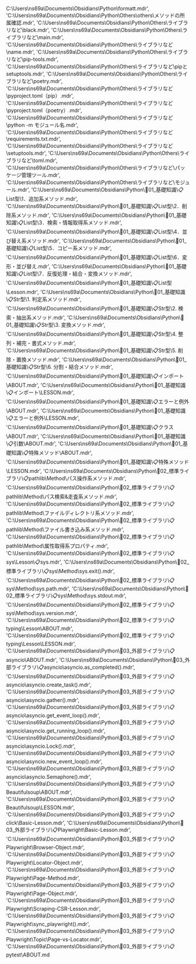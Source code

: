 C:\Users\ns69a\Documents\Obsidians\Python\formatt.mdr',
'C:\Users\ns69a\Documents\Obsidians\Python\Others\others\メソッドの所属確認.mdr',
'C:\Users\ns69a\Documents\Obsidians\Python\Others\ライブラリなど\black.mdr',
'C:\Users\ns69a\Documents\Obsidians\Python\Others\ライブラリなど\main.mdr',
'C:\Users\ns69a\Documents\Obsidians\Python\Others\ライブラリなど\name.mdr',
'C:\Users\ns69a\Documents\Obsidians\Python\Others\ライブラリなど\pip-tools.mdr',
'C:\Users\ns69a\Documents\Obsidians\Python\Others\ライブラリなど\pipとsetuptools.mdr',
'C:\Users\ns69a\Documents\Obsidians\Python\Others\ライブラリなど\poetry.mdr',
'C:\Users\ns69a\Documents\Obsidians\Python\Others\ライブラリなど\pyproject.toml（pip）.mdr',
'C:\Users\ns69a\Documents\Obsidians\Python\Others\ライブラリなど\pyproject.toml（poetry）.mdr',
'C:\Users\ns69a\Documents\Obsidians\Python\Others\ライブラリなど\python -m モジュール名.mdr',
'C:\Users\ns69a\Documents\Obsidians\Python\Others\ライブラリなど\requirements.txt.mdr',
'C:\Users\ns69a\Documents\Obsidians\Python\Others\ライブラリなど\setuptools.mdr',
'C:\Users\ns69a\Documents\Obsidians\Python\Others\ライブラリなど\toml.mdr',
'C:\Users\ns69a\Documents\Obsidians\Python\Others\ライブラリなど\パッケージ管理ツール.mdr',
'C:\Users\ns69a\Documents\Obsidians\Python\Others\ライブラリなど\モジュール.mdr',
'C:\Users\ns69a\Documents\Obsidians\Python\🔑01_基礎知識\📋List型\1．追加系メソッド.mdr',
'C:\Users\ns69a\Documents\Obsidians\Python\🔑01_基礎知識\📋List型\2．削除系メソッド.mdr',
'C:\Users\ns69a\Documents\Obsidians\Python\🔑01_基礎知識\📋List型\3．検索・情報取得系メソッド.mdr',
'C:\Users\ns69a\Documents\Obsidians\Python\🔑01_基礎知識\📋List型\4．並び替え系メソッド.mdr',
'C:\Users\ns69a\Documents\Obsidians\Python\🔑01_基礎知識\📋List型\5．コピー系メソッド.mdr',
'C:\Users\ns69a\Documents\Obsidians\Python\🔑01_基礎知識\📋List型\6．変形・並び替え.mdr',
'C:\Users\ns69a\Documents\Obsidians\Python\🔑01_基礎知識\📋List型\7．反復処理・結合・変換メソッド.mdr',
'C:\Users\ns69a\Documents\Obsidians\Python\🔑01_基礎知識\📋List型\Lesson.mdr',
'C:\Users\ns69a\Documents\Obsidians\Python\🔑01_基礎知識\📋Str型\1. 判定系メソッド.mdr',
'C:\Users\ns69a\Documents\Obsidians\Python\🔑01_基礎知識\📋Str型\2. 検索・抽出系メソッド.mdr',
'C:\Users\ns69a\Documents\Obsidians\Python\🔑01_基礎知識\📋Str型\3. 変換メソッド.mdr',
'C:\Users\ns69a\Documents\Obsidians\Python\🔑01_基礎知識\📋Str型\4. 整列・補完・書式メソッド.mdr',
'C:\Users\ns69a\Documents\Obsidians\Python\🔑01_基礎知識\📋Str型\5. 削除・置換メソッド.mdr',
'C:\Users\ns69a\Documents\Obsidians\Python\🔑01_基礎知識\📋Str型\6. 分割・結合メソッド.mdr',
'C:\Users\ns69a\Documents\Obsidians\Python\🔑01_基礎知識\📋インポート\ABOUT.mdr',
'C:\Users\ns69a\Documents\Obsidians\Python\🔑01_基礎知識\📋インポート\LESSON.mdr',
'C:\Users\ns69a\Documents\Obsidians\Python\🔑01_基礎知識\📋エラーと例外\ABOUT.mdr',
'C:\Users\ns69a\Documents\Obsidians\Python\🔑01_基礎知識\📋エラーと例外\LESSON.mdr',
'C:\Users\ns69a\Documents\Obsidians\Python\🔑01_基礎知識\📋クラス\ABOUT.mdr',
'C:\Users\ns69a\Documents\Obsidians\Python\🔑01_基礎知識\📋引数\ABOUT.mdr',
'C:\Users\ns69a\Documents\Obsidians\Python\🔑01_基礎知識\📋特殊メソッド\ABOUT.mdr',
'C:\Users\ns69a\Documents\Obsidians\Python\🔑01_基礎知識\📋特殊メソッド\LESSON.mdr',
'C:\Users\ns69a\Documents\Obsidians\Python\🔑02_標準ライブラリ\📋pathlib\Method\パス操作系メソッド.mdr',
'C:\Users\ns69a\Documents\Obsidians\Python\🔑02_標準ライブラリ\📋pathlib\Method\パス検索&走査系メソッド.mdr',
'C:\Users\ns69a\Documents\Obsidians\Python\🔑02_標準ライブラリ\📋pathlib\Method\ファイルディレクトリ系メソッド.mdr',
'C:\Users\ns69a\Documents\Obsidians\Python\🔑02_標準ライブラリ\📋pathlib\Method\ファイル書き込み系メソッド.mdr',
'C:\Users\ns69a\Documents\Obsidians\Python\🔑02_標準ライブラリ\📋pathlib\Method\属性取得系プロパティ.mdr',
'C:\Users\ns69a\Documents\Obsidians\Python\🔑02_標準ライブラリ\📋sys\Lesson\📋sys.mdr',
'C:\Users\ns69a\Documents\Obsidians\Python\🔑02_標準ライブラリ\📋sys\Method\sys.exit().mdr',
'C:\Users\ns69a\Documents\Obsidians\Python\🔑02_標準ライブラリ\📋sys\Method\sys.path.mdr',
'C:\Users\ns69a\Documents\Obsidians\Python\🔑02_標準ライブラリ\📋sys\Method\sys.stdout.mdr',
'C:\Users\ns69a\Documents\Obsidians\Python\🔑02_標準ライブラリ\📋sys\Method\sys.version.mdr',
'C:\Users\ns69a\Documents\Obsidians\Python\🔑02_標準ライブラリ\📋typing\Lesson\ABOUT.mdr',
'C:\Users\ns69a\Documents\Obsidians\Python\🔑02_標準ライブラリ\📋typing\Lesson\LESSON.mdr',
'C:\Users\ns69a\Documents\Obsidians\Python\🔑03_外部ライブラリ\📋asyncio\ABOUT.mdr',
'C:\Users\ns69a\Documents\Obsidians\Python\🔑03_外部ライブラリ\📋asyncio\asyncio.as_completed().mdr',
'C:\Users\ns69a\Documents\Obsidians\Python\🔑03_外部ライブラリ\📋asyncio\asyncio.create_task().mdr',
'C:\Users\ns69a\Documents\Obsidians\Python\🔑03_外部ライブラリ\📋asyncio\asyncio.gather().mdr',
'C:\Users\ns69a\Documents\Obsidians\Python\🔑03_外部ライブラリ\📋asyncio\asyncio.get_event_loop().mdr',
'C:\Users\ns69a\Documents\Obsidians\Python\🔑03_外部ライブラリ\📋asyncio\asyncio.get_running_loop().mdr',
'C:\Users\ns69a\Documents\Obsidians\Python\🔑03_外部ライブラリ\📋asyncio\asyncio.Lock().mdr',
'C:\Users\ns69a\Documents\Obsidians\Python\🔑03_外部ライブラリ\📋asyncio\asyncio.new_event_loop().mdr',
'C:\Users\ns69a\Documents\Obsidians\Python\🔑03_外部ライブラリ\📋asyncio\asyncio.Semaphore().mdr',
'C:\Users\ns69a\Documents\Obsidians\Python\🔑03_外部ライブラリ\📋Beautifulsoup\ABOUT.mdr',
'C:\Users\ns69a\Documents\Obsidians\Python\🔑03_外部ライブラリ\📋Beautifulsoup\LESSON.mdr',
'C:\Users\ns69a\Documents\Obsidians\Python\🔑03_外部ライブラリ\📋click\Basic-Lesson.mdr',
'C:\Users\ns69a\Documents\Obsidians\Python\🔑03_外部ライブラリ\📋Playwright\Basic-Lesson.mdr',
'C:\Users\ns69a\Documents\Obsidians\Python\🔑03_外部ライブラリ\📋Playwright\Browser-Object.mdr',
'C:\Users\ns69a\Documents\Obsidians\Python\🔑03_外部ライブラリ\📋Playwright\Locator-Object.mdr',
'C:\Users\ns69a\Documents\Obsidians\Python\🔑03_外部ライブラリ\📋Playwright\Page-Method.mdr',
'C:\Users\ns69a\Documents\Obsidians\Python\🔑03_外部ライブラリ\📋Playwright\Page-Object.mdr',
'C:\Users\ns69a\Documents\Obsidians\Python\🔑03_外部ライブラリ\📋Playwright\Scraping-CSR-Lesson.mdr',
'C:\Users\ns69a\Documents\Obsidians\Python\🔑03_外部ライブラリ\📋Playwright\sync_playwright().mdr',
'C:\Users\ns69a\Documents\Obsidians\Python\🔑03_外部ライブラリ\📋Playwright\Topic\Page-vs-Locator.mdr',
'C:\Users\ns69a\Documents\Obsidians\Python\🔑03_外部ライブラリ\📋pytest\ABOUT.md